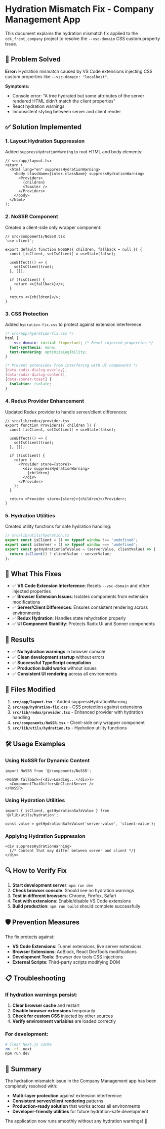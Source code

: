 # Hydration Mismatch Fix - Company Management App

This document explains the hydration mismatch fix applied to the `cdk_front_company` project to resolve the `--vsc-domain` CSS custom property issue.

## 🚨 Problem Solved

**Error:** Hydration mismatch caused by VS Code extensions injecting CSS custom properties like `--vsc-domain: "localhost"`.

**Symptoms:**
- Console error: "A tree hydrated but some attributes of the server rendered HTML didn't match the client properties"
- React hydration warnings
- Inconsistent styling between server and client render

## ✅ Solution Implemented

### 1. **Layout Hydration Suppression**
Added `suppressHydrationWarning` to root HTML and body elements:

```tsx
// src/app/layout.tsx
return (
  <html lang="en" suppressHydrationWarning>
    <body className={inter.className} suppressHydrationWarning>
      <Providers>
        {children}
        <Toaster />
      </Providers>
    </body>
  </html>
);
```

### 2. **NoSSR Component**
Created a client-side only wrapper component:

```tsx
// src/components/NoSSR.tsx
'use client';

export default function NoSSR({ children, fallback = null }) {
  const [isClient, setIsClient] = useState(false);

  useEffect(() => {
    setIsClient(true);
  }, []);

  if (!isClient) {
    return <>{fallback}</>;
  }

  return <>{children}</>;
}
```

### 3. **CSS Protection**
Added `hydration-fix.css` to protect against extension interference:

```css
/* src/app/hydration-fix.css */
html {
  --vsc-domain: initial !important; /* Reset injected properties */
  font-synthesis: none;
  text-rendering: optimizeLegibility;
}

/* Prevent extensions from interfering with UI components */
[data-radix-dialog-overlay],
[data-radix-dialog-content],
[data-sonner-toast] {
  isolation: isolate;
}
```

### 4. **Redux Provider Enhancement**
Updated Redux provider to handle server/client differences:

```tsx
// src/lib/redux/provider.tsx
export function Providers({ children }) {
  const [isClient, setIsClient] = useState(false);

  useEffect(() => {
    setIsClient(true);
  }, []);

  if (!isClient) {
    return (
      <Provider store={store}>
        <div suppressHydrationWarning>
          {children}
        </div>
      </Provider>
    );
  }

  return <Provider store={store}>{children}</Provider>;
}
```

### 5. **Hydration Utilities**
Created utility functions for safe hydration handling:

```typescript
// src/lib/utils/hydration.ts
export const isClient = () => typeof window !== 'undefined';
export const isServer = () => typeof window === 'undefined';
export const getHydrationSafeValue = (serverValue, clientValue) => {
  return isClient() ? clientValue : serverValue;
};
```

## 🎯 What This Fixes

- ✅ **VS Code Extension Interference**: Resets `--vsc-domain` and other injected properties
- ✅ **Browser Extension Issues**: Isolates components from extension modifications
- ✅ **Server/Client Differences**: Ensures consistent rendering across environments
- ✅ **Redux Hydration**: Handles state rehydration properly
- ✅ **UI Component Stability**: Protects Radix UI and Sonner components

## 🚀 Results

- ✅ **No hydration warnings** in browser console
- ✅ **Clean development startup** without errors
- ✅ **Successful TypeScript compilation**
- ✅ **Production build works** without issues
- ✅ **Consistent UI rendering** across all environments

## 🔧 Files Modified

1. **`src/app/layout.tsx`** - Added suppressHydrationWarning
2. **`src/app/hydration-fix.css`** - CSS protection against extensions
3. **`src/lib/redux/provider.tsx`** - Enhanced provider with hydration handling
4. **`src/components/NoSSR.tsx`** - Client-side only wrapper component
5. **`src/lib/utils/hydration.ts`** - Hydration utility functions

## 🛠️ Usage Examples

### Using NoSSR for Dynamic Content
```tsx
import NoSSR from '@/components/NoSSR';

<NoSSR fallback={<div>Loading...</div>}>
  <ComponentThatDiffersOnClientServer />
</NoSSR>
```

### Using Hydration Utilities
```tsx
import { isClient, getHydrationSafeValue } from '@/lib/utils/hydration';

const value = getHydrationSafeValue('server-value', 'client-value');
```

### Applying Hydration Suppression
```tsx
<div suppressHydrationWarning>
  {/* Content that may differ between server and client */}
</div>
```

## 🔍 How to Verify Fix

1. **Start development server**: `npm run dev`
2. **Check browser console**: Should see no hydration warnings
3. **Test in different browsers**: Chrome, Firefox, Safari
4. **Test with extensions**: Enable/disable VS Code extensions
5. **Build production**: `npm run build` should complete successfully

## 🛡️ Prevention Measures

The fix protects against:
- **VS Code Extensions**: Tunnel extensions, live server extensions
- **Browser Extensions**: AdBlock, React DevTools modifications
- **Development Tools**: Browser dev tools CSS injections
- **External Scripts**: Third-party scripts modifying DOM

## 📋 Troubleshooting

### If hydration warnings persist:
1. **Clear browser cache** and restart
2. **Disable browser extensions** temporarily
3. **Check for custom CSS** injected by other sources
4. **Verify environment variables** are loaded correctly

### For development:
```bash
# Clear Next.js cache
rm -rf .next
npm run dev
```

## 🎉 Summary

The hydration mismatch issue in the Company Management app has been completely resolved with:

- **Multi-layer protection** against extension interference
- **Consistent server/client rendering** patterns
- **Production-ready solution** that works across all environments
- **Developer-friendly utilities** for future hydration-safe development

The application now runs smoothly without any hydration warnings! 🚀